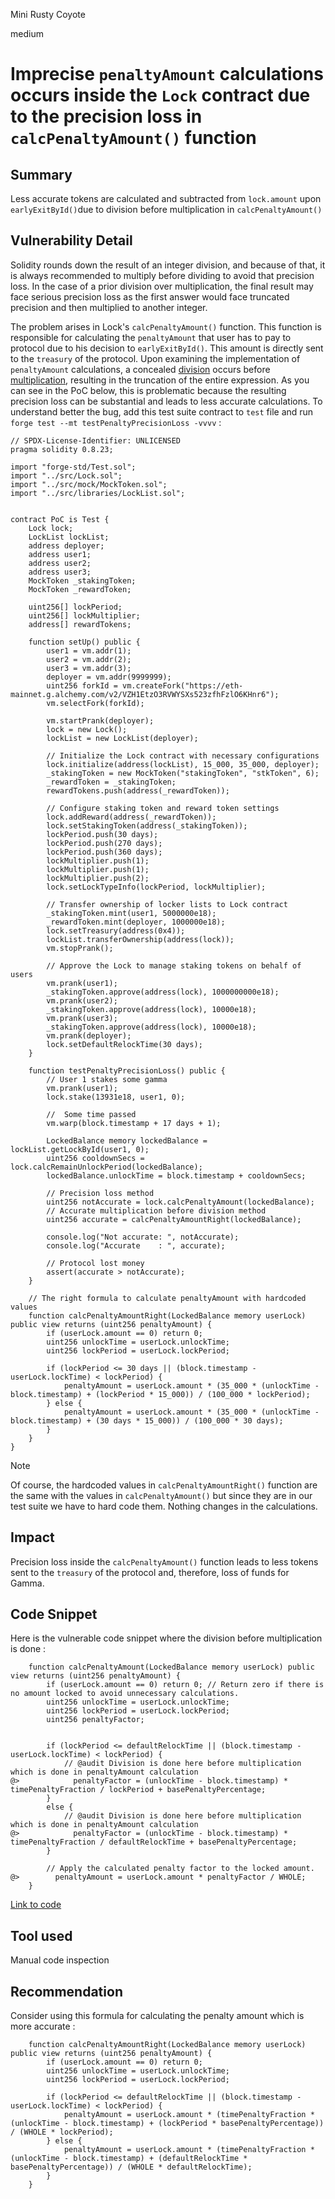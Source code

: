 Mini Rusty Coyote

medium

# Imprecise `penaltyAmount` calculations occurs inside the `Lock` contract due to the precision loss in `calcPenaltyAmount()` function

## Summary
Less accurate tokens are calculated and subtracted from `lock.amount` upon `earlyExitById()`due to division before multiplication in `calcPenaltyAmount()`

## Vulnerability Detail
Solidity rounds down the result of an integer division, and because of that, it is always recommended to multiply before
dividing to avoid that precision loss. In the case of a prior division over multiplication, the final result may face serious precision loss
as the first answer would face truncated precision and then multiplied to another integer.

The problem arises in Lock's `calcPenaltyAmount()` function. This function is responsible for calculating the `penaltyAmount` that user has to pay to protocol due to his decision to `earlyExitById()`. This amount is directly sent to the `treasury` of the protocol. Upon examining the implementation of `penaltyAmount` calculations, a concealed [division](https://github.com/sherlock-audit/2024-05-gamma-staking/blob/main/StakingV2/src/Lock.sol#L578) occurs before [multiplication](https://github.com/sherlock-audit/2024-05-gamma-staking/blob/main/StakingV2/src/Lock.sol#L585), resulting in the truncation of the entire expression. As you can see in the PoC below, this is problematic because the resulting precision loss can be substantial and leads to less accurate calculations. To understand better the bug, add this test suite contract to `test` file and run `forge test --mt testPenaltyPrecisionLoss -vvvv` : 
```solidity
// SPDX-License-Identifier: UNLICENSED
pragma solidity 0.8.23;

import "forge-std/Test.sol";
import "../src/Lock.sol";
import "../src/mock/MockToken.sol";
import "../src/libraries/LockList.sol";


contract PoC is Test {
    Lock lock;
    LockList lockList;
    address deployer;
    address user1;
    address user2;
    address user3;
    MockToken _stakingToken;
    MockToken _rewardToken;

    uint256[] lockPeriod;
    uint256[] lockMultiplier;
    address[] rewardTokens;

    function setUp() public {
        user1 = vm.addr(1);
        user2 = vm.addr(2);
        user3 = vm.addr(3);
        deployer = vm.addr(9999999);
        uint256 forkId = vm.createFork("https://eth-mainnet.g.alchemy.com/v2/VZH1EtzO3RVWYSXs523zfhFzlO6KHnr6");
        vm.selectFork(forkId);

        vm.startPrank(deployer);
        lock = new Lock();
        lockList = new LockList(deployer);
        
        // Initialize the Lock contract with necessary configurations
        lock.initialize(address(lockList), 15_000, 35_000, deployer);
        _stakingToken = new MockToken("stakingToken", "stkToken", 6);
        _rewardToken = _stakingToken;
        rewardTokens.push(address(_rewardToken));

        // Configure staking token and reward token settings
        lock.addReward(address(_rewardToken));
        lock.setStakingToken(address(_stakingToken));
        lockPeriod.push(30 days);
        lockPeriod.push(270 days);
        lockPeriod.push(360 days);
        lockMultiplier.push(1);
        lockMultiplier.push(1);
        lockMultiplier.push(2);
        lock.setLockTypeInfo(lockPeriod, lockMultiplier);

        // Transfer ownership of locker lists to Lock contract
        _stakingToken.mint(user1, 5000000e18);
        _rewardToken.mint(deployer, 1000000e18);
        lock.setTreasury(address(0x4));
        lockList.transferOwnership(address(lock));
        vm.stopPrank();

        // Approve the Lock to manage staking tokens on behalf of users
        vm.prank(user1);
        _stakingToken.approve(address(lock), 1000000000e18);
        vm.prank(user2);
        _stakingToken.approve(address(lock), 10000e18);
        vm.prank(user3);
        _stakingToken.approve(address(lock), 10000e18);
        vm.prank(deployer);
        lock.setDefaultRelockTime(30 days);
    }

    function testPenaltyPrecisionLoss() public {
        // User 1 stakes some gamma
        vm.prank(user1);
        lock.stake(13931e18, user1, 0);

        //  Some time passed
        vm.warp(block.timestamp + 17 days + 1);

        LockedBalance memory lockedBalance = lockList.getLockById(user1, 0);
        uint256 cooldownSecs = lock.calcRemainUnlockPeriod(lockedBalance);
        lockedBalance.unlockTime = block.timestamp + cooldownSecs;
        
        // Precision loss method
        uint256 notAccurate = lock.calcPenaltyAmount(lockedBalance);
        // Accurate multiplication before division method
        uint256 accurate = calcPenaltyAmountRight(lockedBalance);

        console.log("Not accurate: ", notAccurate);
        console.log("Accurate    : ", accurate);

        // Protocol lost money
        assert(accurate > notAccurate);
    }

    // The right formula to calculate penaltyAmount with hardcoded values 
    function calcPenaltyAmountRight(LockedBalance memory userLock) public view returns (uint256 penaltyAmount) {
        if (userLock.amount == 0) return 0;
        uint256 unlockTime = userLock.unlockTime; 
        uint256 lockPeriod = userLock.lockPeriod;

        if (lockPeriod <= 30 days || (block.timestamp - userLock.lockTime) < lockPeriod) {
            penaltyAmount = userLock.amount * (35_000 * (unlockTime - block.timestamp) + (lockPeriod * 15_000)) / (100_000 * lockPeriod);
        } else {
            penaltyAmount = userLock.amount * (35_000 * (unlockTime - block.timestamp) + (30 days * 15_000)) / (100_000 * 30 days);
        }
    }
}
```
> [!NOTE]
> Of course, the hardcoded values in `calcPenaltyAmountRight()` function are the same with the values in `calcPenaltyAmount()` but since they are in our test suite we have to hard code them. Nothing changes in the calculations.

## Impact
Precision loss inside the `calcPenaltyAmount()` function leads to less tokens sent to the `treasury` of the protocol and, therefore, loss of funds for Gamma.

## Code Snippet
Here is the vulnerable code snippet where the division before multiplication is done :
```solidity
    function calcPenaltyAmount(LockedBalance memory userLock) public view returns (uint256 penaltyAmount) {
        if (userLock.amount == 0) return 0; // Return zero if there is no amount locked to avoid unnecessary calculations.
        uint256 unlockTime = userLock.unlockTime;
        uint256 lockPeriod = userLock.lockPeriod;
        uint256 penaltyFactor;


        if (lockPeriod <= defaultRelockTime || (block.timestamp - userLock.lockTime) < lockPeriod) {
            // @audit Division is done here before multiplication which is done in penaltyAmount calculation
@>            penaltyFactor = (unlockTime - block.timestamp) * timePenaltyFraction / lockPeriod + basePenaltyPercentage;
        }
        else {
            // @audit Division is done here before multiplication which is done in penaltyAmount calculation
@>            penaltyFactor = (unlockTime - block.timestamp) * timePenaltyFraction / defaultRelockTime + basePenaltyPercentage;
        }

        // Apply the calculated penalty factor to the locked amount.
@>        penaltyAmount = userLock.amount * penaltyFactor / WHOLE;
    }
```
[Link to code](https://github.com/sherlock-audit/2024-05-gamma-staking/blob/main/StakingV2/src/Lock.sol#L569)

## Tool used
Manual code inspection

## Recommendation
Consider using this formula for calculating the penalty amount which is more accurate : 
```solidity
    function calcPenaltyAmountRight(LockedBalance memory userLock) public view returns (uint256 penaltyAmount) {
        if (userLock.amount == 0) return 0;
        uint256 unlockTime = userLock.unlockTime; 
        uint256 lockPeriod = userLock.lockPeriod;

        if (lockPeriod <= defaultRelockTime || (block.timestamp - userLock.lockTime) < lockPeriod) {
            penaltyAmount = userLock.amount * (timePenaltyFraction * (unlockTime - block.timestamp) + (lockPeriod * basePenaltyPercentage)) / (WHOLE * lockPeriod);
        } else {
            penaltyAmount = userLock.amount * (timePenaltyFraction * (unlockTime - block.timestamp) + (defaultRelockTime * basePenaltyPercentage)) / (WHOLE * defaultRelockTime);
        }
    }
```
